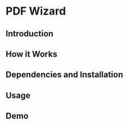 # PDF Wizard

## Introduction

## How it Works

## Dependencies and Installation

## Usage


## Demo

